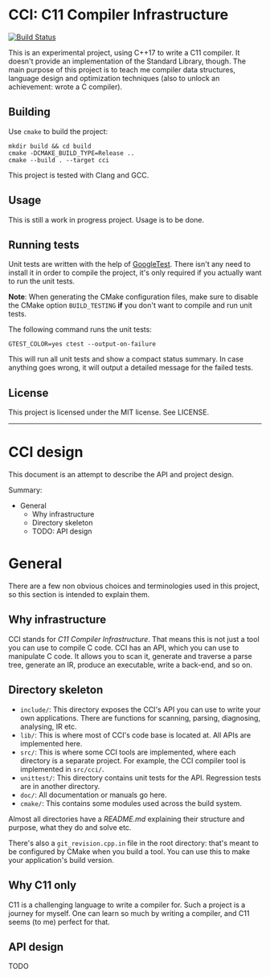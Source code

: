# CCI: C11 Compiler Infrastructure

[![Build Status](https://travis-ci.org/feroldi/cci.svg?branch=master)](https://travis-ci.org/feroldi/cci)

This is an experimental project, using C++17 to write a C11 compiler. It
doesn't provide an implementation of the Standard Library, though. The main
purpose of this project is to teach me compiler data structures, language
design and optimization techniques (also to unlock an achievement: wrote a C
compiler).

## Building

Use `cmake` to build the project:

```
mkdir build && cd build
cmake -DCMAKE_BUILD_TYPE=Release ..
cmake --build . --target cci
```

This project is tested with Clang and GCC.

## Usage

This is still a work in progress project. Usage is to be done.

## Running tests

Unit tests are written with the help of
[GoogleTest](https://github.com/google/googletest). There isn't any need to
install it in order to compile the project, it's only required if you actually
want to run the unit tests.

**Note**: When generating the CMake configuration files, make sure to disable
the CMake option `BUILD_TESTING` **if** you don't want to compile and run unit
tests.

The following command runs the unit tests:

    GTEST_COLOR=yes ctest --output-on-failure

This will run all unit tests and show a compact status summary. In case
anything goes wrong, it will output a detailed message for the failed tests.

## License

This project is licensed under the MIT license. See LICENSE.

---

# CCI design

This document is an attempt to describe the API and project design.

Summary:

+ General
  + Why infrastructure
  + Directory skeleton
  + TODO: API design

# General

There are a few non obvious choices and terminologies used in this
project, so this section is intended to explain them.

## Why infrastructure

CCI stands for *C11 Compiler Infrastructure*. That means this is not just a
tool you can use to compile C code. CCI has an API, which you can use to
manipulate C code. It allows you to scan it, generate and traverse a parse
tree, generate an IR, produce an executable, write a back-end, and so on.

## Directory skeleton

+ `include/`: This directory exposes the CCI's API you can use to write
  your own applications. There are functions for scanning, parsing,
  diagnosing, analysing, IR etc.
+ `lib/`: This is where most of CCI's code base is located at. All APIs
  are implemented here.
+ `src/`: This is where some CCI tools are implemented, where each
  directory is a separate project. For example, the CCI compiler tool
  is implemented in `src/cci/`.
+ `unittest/`: This directory contains unit tests for the API. Regression
  tests are in another directory.
+ `doc/`:  All documentation or manuals go here.
+ `cmake/`: This contains some modules used across the build system.

Almost all directories have a *README.md* explaining their structure
and purpose, what they do and solve etc.

There's also a `git_revision.cpp.in` file in the root directory: that's
meant to be configured by CMake when you build a tool. You can use this
to make your application's build version.

## Why C11 only

C11 is a challenging language to write a compiler for. Such a project is a
journey for myself. One can learn so much by writing a compiler, and C11 seems
(to me) perfect for that.

## API design

TODO
